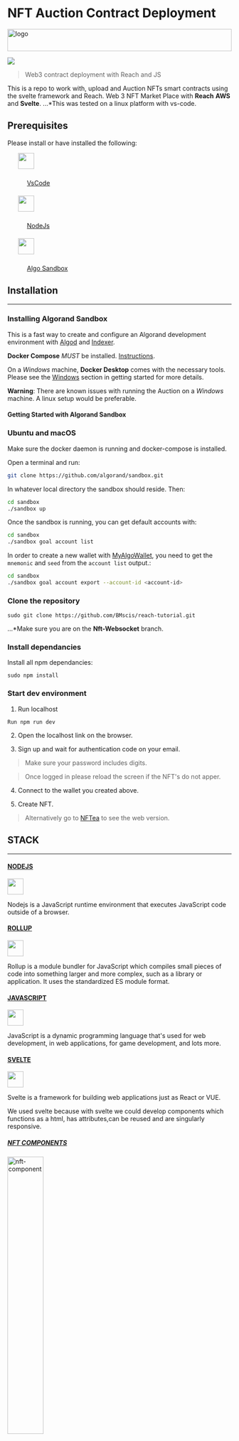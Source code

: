 # NFT Auction Contract Deployment

<p align="left">
<a href="https://github.com/BMscis/reach-tutorial/" target="_blank" rel="noreferrer"><img src="https://raw.githubusercontent.com/BMscis/reach-tutorial/Nft-Websocket/src/nftea-assets/assets/article/js-reach-algo-eth.svg" width="100%" height="50" alt="logo" /></a>
</p>

<a href="https://www.twitter.com/BMscis" target="_blank" rel="noreferrer"><img
src="https://img.shields.io/twitter/follow/BMscis?logo=twitter&style=for-the-badge&color=0891b2&labelColor=1c1917"
/></a>
> Web3 contract deployment with Reach and JS



This is a repo to work with, upload and Auction NFTs smart contracts using the svelte framework and Reach.
Web 3 NFT Market Place with **Reach** **AWS** and **Svelte**.
...*This was tested on a linux platform with vs-code.

## Prerequisites
Please install or have installed the following:
<ul style="list-style:none;">
    <li >
    <a href="https://code.visualstudio.com/download" target="_blank" rel="noreferrer"><img style="width:36px;height:36px;margin-right:20px;"
    src="https://raw.githubusercontent.com/BMscis/reach-tutorial/Nft-Websocket/src/nftea-assets/assets/article/vscode.svg" 
    /><p style="margin:20px">VsCode</p></a>
    </li>
    <li>
    <a href="https://nodejs.org/en/download/" target="_blank" rel="noreferrer"><img style="width:36px;height:36px;margin-right:20px;"
    src="https://raw.githubusercontent.com/BMscis/reach-tutorial/Nft-Websocket/src/nftea-assets/assets/article/nodejs-icon.svg" 
    /><p style="margin:20px">NodeJs</p></a>
    </li>
    <li>
    <a href="https://github.com/algorand/sandbox" target="_blank" rel="noreferrer"><img style="width:36px;height:36px;margin-right:20px;"
    src="https://raw.githubusercontent.com/BMscis/reach-tutorial/Nft-Websocket/src/nftea-assets/assets/article/algo-icon.svg" 
    /><p style="margin:20px">Algo Sandbox</p></a>
    </li>
</ul>

## Installation
___

### Installing Algorand Sandbox

This is a fast way to create and configure an Algorand development environment with [Algod](https://github.com/algorand/go-algorand) and [Indexer](https://github.com/algorand/indexer).


**Docker Compose** _MUST_ be installed. [Instructions](https://docs.docker.com/compose/install/).

On a _Windows_ machine, **Docker Desktop** comes with the necessary tools. Please see the [Windows](#windows) section in getting started for more details.

**Warning**: There are known issues with running the Auction on a _Windows_ machine. A linux setup would be preferable.

#### Getting Started with Algorand Sandbox

### Ubuntu and macOS

Make sure the docker daemon is running and docker-compose is installed.

Open a terminal and run:

```bash
git clone https://github.com/algorand/sandbox.git
```

In whatever local directory the sandbox should reside. Then:

```bash
cd sandbox
./sandbox up
```

Once the sandbox is running, you can get default accounts with:

```bash
cd sandbox
./sandbox goal account list
```

In order to create a new wallet with [MyAlgoWallet](https://wallet.myalgo.com/), you need to get the `mnemonic` and `seed` from the `account list` output.:


```bash
cd sandbox
./sandbox goal account export --account-id <account-id> 
```

### Clone the repository

```shell
sudo git clone https://github.com/BMscis/reach-tutorial.git
```
...*Make sure you are on the **Nft-Websocket** branch.


### Install dependancies
Install all npm dependancies:


```shell
sudo npm install
````

### Start dev environment
1. Run localhost


```shell
Run npm run dev
```


2. Open the localhost link on the browser.

3. Sign up and wait for authentication code on your email.

> Make sure your password includes digits.

> Once logged in please reload the screen if the NFT's do not apper.

4. Connect to the wallet you created above.

6. Create NFT.

> Alternatively go to [NFTea](https://bmscis.github.io/reach-tutorial/) to see the web version.

## STACK
___
<p>
    <a href="https://nodejs.org/en/" target="_blank" rel="noreferrer"><span><h4>NODEJS</h4></span><span>
    <img style="width:36px;height:36px;margin-right:20px;"
    src="https://raw.githubusercontent.com/BMscis/reach-tutorial/Nft-Websocket/src/nftea-assets/assets/article/nodejs-icon.svg" 
    />
    </span></a>
</p>
Nodejs is a JavaScript runtime environment that executes JavaScript code outside of a browser.

<p>
    <a href="https://www.npmjs.com/package/rollup" target="_blank" rel="noreferrer"><span><h4>ROLLUP</h4></span><span>
    <img style="width:36px;height:36px;margin-right:20px;"
    src="https://raw.githubusercontent.com/BMscis/reach-tutorial/Nft-Websocket/src/nftea-assets/assets/article/rollup-icon.png" 
    />
    </span></a>
</p>
Rollup is a module bundler for JavaScript which compiles small pieces of code into something larger and more complex, such as a library or application. It uses the standardized ES module format.

<p>
    <a href="https://www.javascript.com/" target="_blank" rel="noreferrer"><span><h4>JAVASCRIPT</h4></span><span>
    <img style="width:36px;height:36px;margin-right:20px;"
    src="https://raw.githubusercontent.com/BMscis/reach-tutorial/Nft-Websocket/src/nftea-assets/assets/article/js-logo.svg" 
    />
    </span></a>
</p>
JavaScript is a dynamic programming language that's used for web development, in web applications, for game development, and lots more.

<p>
    <a href="https://svelte.dev/" target="_blank" rel="noreferrer"><span><h4>SVELTE</h4></span><span>
    <img style="width:36px;height:36px;margin-right:20px;"
    src="https://raw.githubusercontent.com/BMscis/reach-tutorial/Nft-Websocket/src/nftea-assets/assets/article/svelte-icon.svg" 
    />
    </span></a>
</p>
Svelte is a framework for building web applications just as React or VUE.

We used svelte because with svelte we could develop components which functions as a html, has attributes,can be reused and are singularly responsive.

##### [NFT COMPONENTS](https://github.com/BMscis/reach-tutorial/blob/Nft-Algo/src/Components/)

<p align="left">
<img src="https://raw.githubusercontent.com/BMscis/reach-tutorial/Nft-Websocket/src/nftea-assets/assets/article/nftCard.gif" width="40%"  alt="nft-component" />
</p>

With this design, we were able to define one component and reuse it for all possible nfts.
In this sense, the application is a Single Page Application. Meaning the page is separated into components that reload individually and don't require a full page reload.

##### SVELTE STORES

<p align="left">
<img src="https://raw.githubusercontent.com/BMscis/reach-tutorial/Nft-Websocket/src/nftea-assets/assets/article/storesDemo.gif" width="40%"  alt="svelte-store" />
</p>

Svelte also allows writables called stores that can be used to share data between components and can be used to trigger a signle component update when the store value changes.

Watch as the wallet value changes once we connect to the wallet.

### AUTHENTICATION AND STORAGE

<p align="left">
<img src="https://raw.githubusercontent.com/BMscis/reach-tutorial/Nft-Websocket/src/nftea-assets/assets/article/userSignUp.gif" width="60%"  alt="sign-up" />
</p>

Storage and authentication are handled by AWS Amplify.
NFTea uses [Amplify](https://aws.amazon.com/amplify/) to for backend queries.

NFTea uses [Amazon s3](https://aws.amazon.com/s3/) to store images.

NFTea uses [Amazon Authenticate](https://docs.amplify.aws/lib/auth/getting-started/q/platform/js/) to authenticate users.

<p>
    <a href="https://reach.sh/us/faq/" target="_blank" rel="noreferrer"><span><h3>REACH</h3></span><span>
    <img style="width:36px;height:36px;margin-right:20px;"
    src="https://raw.githubusercontent.com/BMscis/reach-tutorial/Nft-Websocket/src/nftea-assets/assets/article/reach-icon.svg" 
    />
    </span></a>
</p>

Reach is a blockchain development program that allows us to create and manage smart contracts on the blockchain.

Reach compiles to a javascript module that can be imported into the project just like any other javascript module.

1. Reach smart contract code is written in a javascript like syntax and can be easily tested.

2. Reach allows the programmer to write single code in .sh and it will compile it to mjs. 

3. Reach handles the backend deployment of the contract and therefore it can be used simultaneously with multiple blockchains.


### CONNECT WALLET OPTION
<p align="left">
<img src="https://raw.githubusercontent.com/BMscis/reach-tutorial/Nft-Websocket/src/nftea-assets/assets/article/connectToAlgo.gif" width="60%"  alt="connect-algo" />
</p>

### UPLOAD NFT WITH ALGORAND
<p align="left">
<img src="https://raw.githubusercontent.com/BMscis/reach-tutorial/Nft-Websocket/src/nftea-assets/assets/article/websocketReloadALGO.gif" width="60%"  alt="connect-algo" />
</p>

### UPLOAD NFT WITH ETHERIUM
<img src="https://raw.githubusercontent.com/BMscis/reach-tutorial/Nft-Websocket/src/nftea-assets/assets/article/websocketReloadETH.gif" width="60%"  alt="connect-algo" />
</p>